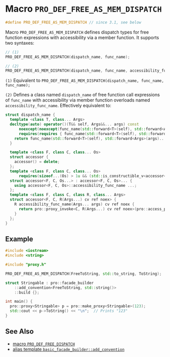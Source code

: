 # Macro `PRO_DEF_FREE_AS_MEM_DISPATCH`

```cpp
#define PRO_DEF_FREE_AS_MEM_DISPATCH // since 3.1, see below
```

Macro `PRO_DEF_FREE_AS_MEM_DISPATCH` defines dispatch types for free function expressions with accessibility via a member function. It supports two syntaxes:

```cpp
// (1)
PRO_DEF_FREE_AS_MEM_DISPATCH(dispatch_name, func_name);

// (2)
PRO_DEF_FREE_AS_MEM_DISPATCH(dispatch_name, func_name, accessibility_func_name);
```

`(1)` Equivalent to `PRO_DEF_FREE_AS_MEM_DISPATCH(dispatch_name, func_name, func_name);`

`(2)` Defines a class named `dispatch_name` of free function call expressions of `func_name` with accessibility via member function overloads named `accessibility_func_name`. Effectively equivalent to:

```cpp
struct dispatch_name {
  template <class T, class... Args>
  decltype(auto) operator()(T&& self, Args&&... args) const
      noexcept(noexcept(func_name(std::forward<T>(self), std::forward<Args>(args)...)))
      requires(requires { func_name(std::forward<T>(self), std::forward<Args>(args)...); }) {
    return func_name(std::forward<T>(self), std::forward<Args>(args)...);
  }

  template <class F, class C, class... Os>
  struct accessor {
    accessor() = delete;
  };
  template <class F, class C, class... Os>
      requires(sizeof...(Os) > 1u && (std::is_constructible_v<accessor<F, C, Os>> && ...))
  struct accessor<F, C, Os...> : accessor<F, C, Os>... {
    using accessor<F, C, Os>::accessibility_func_name ...;
  };
  template <class F, class C, class R, class... Args>
  struct accessor<F, C, R(Args...) cv ref noex> {
    R accessibility_func_name(Args... args) cv ref noex {
      return pro::proxy_invoke<C, R(Args...) cv ref noex>(pro::access_proxy<F>(std::forward<accessor cv ref>(*this)), std::forward<Args>(args)...);
    }
  };
}
```

## Example

```cpp
#include <iostream>
#include <string>

#include "proxy.h"

PRO_DEF_FREE_AS_MEM_DISPATCH(FreeToString, std::to_string, ToString);

struct Stringable : pro::facade_builder
    ::add_convention<FreeToString, std::string()>
    ::build {};

int main() {
  pro::proxy<Stringable> p = pro::make_proxy<Stringable>(123);
  std::cout << p->ToString() << "\n";  // Prints "123"
}
```

## See Also

- [macro `PRO_DEF_FREE_DISPATCH`](PRO_DEF_FREE_DISPATCH.md)
- [alias template `basic_facade_builder::add_convention`](basic_facade_builder/add_convention.md)
